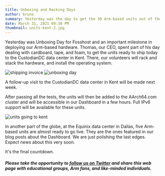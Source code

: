 ```yaml
---
title: Unboxing and Racking Days
author: bruno
summary: Yesterday was the day to get the 30 Arm-based units out of their packages and getting them ready for the data center
date: March 31, 2021 09:30 PM
thumbnail: units-kent-2.jpg
---
```


Yesterday was Unboxing Day for Fosshost and an important milestone in deploying our Arm-based hardware. Thomas, our CEO, spent part of his day dealing with cardboard, tape, and foam, to get the units ready to ship today to the CustodianDC data center in Kent. There, our volunteers will rack and stack the hardware, and install the operating system.

<img src="../thumbnails/30u-delivery.png" alt="shipping invoice">
<img src="../thumbnails/unboxing-day.jpg" alt="unboxing day">

A follow-up visit to the CustodianDC data center in Kent will be made next week.

After passing all the tests, the units will then be added to the AArch64.com cluster and will be accessible in our Dashboard in a few hours. Full IPv6 support will be available for these units.

<img src="../thumbnails/units-kent-1.jpg" alt="units going to kent">

In another part of the globe, at the Equinix data center in Dallas, five Arm-based units are almost ready to go live. They are the ones featured in our blog posts about the Dashboard. We are just polishing the last edges. Expect news about this very soon.

It's the final countdown.

##### Please take the opportunity to [follow us on Twitter](https://twitter.com/fosshostorg) and share this web page with educational groups, Arm fans, and like-minded individuals.
